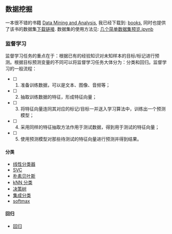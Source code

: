 ## 数据挖掘

一本很不错的书籍 [Data Mining and Analysis](http://www.dataminingbook.info/pmwiki.php/Main/BookResources), 我已经下载到: [books](books/DataMining-and-Analysis.pdf), 同时也提供了该书的数据集[下载链接](http://www.dataminingbook.info/pmwiki.php/Main/BookPathUploads?action=download&upname=datasets.zip). 数据集的使用方法见: [几个简单数据集预览.ipynb](几个简单数据集预览.ipynb)

### 监督学习

监督学习任务的重点在于：根据已有的经验知识对未知样本的目标/标记进行预测。根据目标预测变量的不同可以将监督学习任务大体分为：分类和回归。监督学习的一般流程：

- [ ] 1. 准备训练数据，可以是文本、图像、音频等；
- [ ] 2. 抽取训练数据的特征，形成特征向量；
- [ ] 3. 将特征向量连同其对应的标记/目标一并送入学习算法中，训练出一个预测模型；
- [ ] 4. 采用同样的特征抽取方法作用于测试数据，得到用于测试的特征向量；
- [ ] 5. 使用预测模型对那些待测试的特征向量进行预测并得到结果。

#### 分类

- [线性分类器](分类/LogisticsRegression.ipynb)
- [SVC](分类/SVC.ipynb)
- [朴素贝叶斯](分类/朴素贝叶斯.ipynb)
- [kNN 分类](分类/kNNC.ipynb)
- [决策树](分类/决策树.ipynb)
- [集成分类](分类/集成分类.ipynb)
- [softmax](分类/softmax.ipynb)

#### 回归

- [回归](回归.ipynb)